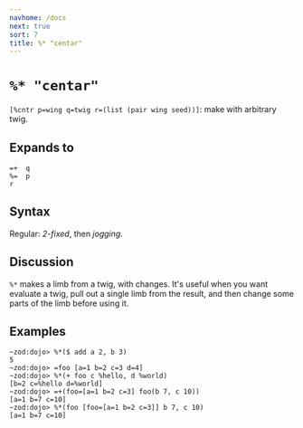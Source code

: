 ```yaml
---
navhome: /docs
next: true
sort: 7
title: %* "centar"
---
```


# `%* "centar"`

`[%cntr p=wing q=twig r=(list (pair wing seed))]`: make
with arbitrary twig.

## Expands to

```
=+  q
%=  p
r
```

## Syntax

Regular: *2-fixed*, then *jogging*.

## Discussion

`%*` makes a limb from a twig, with changes. It's useful when you want
evaluate a twig, pull out a single limb from the result,
and then change some parts of the limb before using it.

## Examples

```
~zod:dojo> %*($ add a 2, b 3)
5
~zod:dojo> =foo [a=1 b=2 c=3 d=4]
~zod:dojo> %*(+ foo c %hello, d %world)
[b=2 c=%hello d=%world]
~zod:dojo> =+(foo=[a=1 b=2 c=3] foo(b 7, c 10))
[a=1 b=7 c=10]
~zod:dojo> %*(foo [foo=[a=1 b=2 c=3]] b 7, c 10)
[a=1 b=7 c=10]
```
